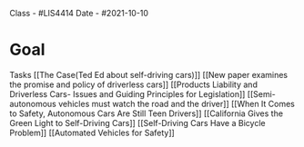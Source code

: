 Class - #LIS4414 
Date - #2021-10-10 


# Goal  



Tasks
[[The Case(Ted Ed about self-driving cars)]]
[[New paper examines the promise and policy of driverless cars]]
[[Products Liability and Driverless Cars- Issues and Guiding Principles for Legislation]]
[[Semi-autonomous vehicles must watch the road and the driver]]
[[When It Comes to Safety, Autonomous Cars Are Still Teen Drivers]]
[[California Gives the Green Light to Self-Driving Cars]]
[[Self-Driving Cars Have a Bicycle Problem]]
[[Automated Vehicles for Safety]]
